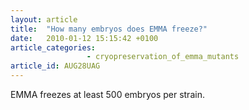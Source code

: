 ```yaml
---
layout: article
title:  "How many embryos does EMMA freeze?"
date:   2010-01-12 15:15:42 +0100
article_categories:
                 - cryopreservation_of_emma_mutants
article_id: AUG28UAG
---
```


EMMA freezes at least 500 embryos per strain.